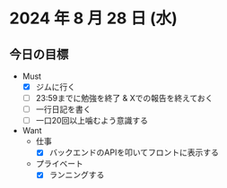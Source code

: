# 2024 年 8 月 28 日 (水)

## 今日の目標
- Must
  - [x] ジムに行く
  - [ ] 23:59までに勉強を終了 & Xでの報告を終えておく
  - [ ] 一行日記を書く
  - [ ] 一口20回以上噛むよう意識する
- Want
  - 仕事
    - [x] バックエンドのAPIを叩いてフロントに表示する
  - プライベート
    - [x] ランニングする